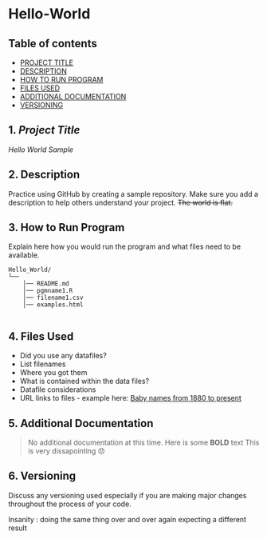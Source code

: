 # Hello-World
## Table of contents

- [PROJECT TITLE](#Project-Title)
- [DESCRIPTION](#Description)
- [HOW TO RUN PROGRAM](#How-to-run-program)
- [FILES USED](#files-used)
- [ADDITIONAL DOCUMENTATION](#additional-documentation)
- [VERSIONING](#versioning)

## 1. *Project Title*

*Hello World Sample* 

## 2. Description

Practice using GitHub by creating a sample repository. Make sure you add a description to help others understand your project.
~~The world is flat.~~ 

## 3. How to Run Program 

Explain here how you would run the program and what files need to be available. 
```text
Hello_World/
└── 
    │── README.md
    │── pgmname1.R
    │── filename1.csv
    │── examples.html
   
```

## 4. Files Used 

- Did you use any datafiles?  
- List filenames
- Where you got them 
- What is contained within the data files?
- Datafile considerations 
- URL links to files - example here:
[Baby names from 1880 to present](https://catalog.data.gov/dataset/baby-names-from-social-security-card-applications-national-level-data)


## 5. Additional Documentation

> No additional documentation at this time.  Here is some **BOLD** text 
> This is very dissapointing 😞


## 6. Versioning

Discuss any versioning used especially if you are making major changes throughout the process of your code.

Insanity
: doing the same thing over and over again expecting a different result 
